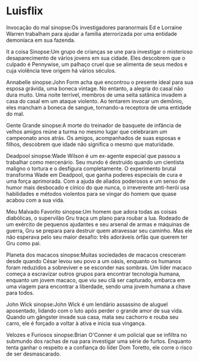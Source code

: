 # Luisflix

Invocação do mal
sinopse:Os investigadores paranormais Ed e Lorraine Warren trabalham para ajudar a família aterrorizada por uma entidade demoníaca em sua fazenda.


It a coisa
Sinopse:Um grupo de crianças se une para investigar o misterioso desaparecimento de vários jovens em sua cidade. Eles descobrem que o culpado é Pennywise, um palhaço cruel que se alimenta de seus medos e cuja violência teve origem há vários séculos.

Annabelle
sinopse:John Form acha que encontrou o presente ideal para sua esposa grávida, uma boneca vintage. No entanto, a alegria do casal não dura muito. Uma noite terrível, membros de uma seita satânica invadem a casa do casal em um ataque violento. Ao tentarem invocar um demônio, eles mancham a boneca de sangue, tornando-a receptora de uma entidade do mal.


Gente Grande
sinopse:A morte do treinador de basquete de infância de velhos amigos reúne a turma no mesmo lugar que celebraram um campeonato anos atrás. Os amigos, acompanhados de suas esposas e filhos, descobrem que idade não significa o mesmo que maturidade.


Deadpool
sinopse:Wade Wilson é um ex-agente especial que passou a trabalhar como mercenário. Seu mundo é destruído quando um cientista maligno o tortura e o desfigura completamente. O experimento brutal transforma Wade em Deadpool, que ganha poderes especiais de cura e uma força aprimorada. Com a ajuda de aliados poderosos e um senso de humor mais desbocado e cínico do que nunca, o irreverente anti-herói usa habilidades e métodos violentos para se vingar do homem que quase acabou com a sua vida.


Meu Malvado Favorito
sinopse:Um homem que adora todas as coisas diabólicas, o supervilão Gru traça um plano para roubar a lua. Rodeado de um exército de pequenos ajudantes e seu arsenal de armas e máquinas de guerra, Gru se prepara para destruir quem atravessar seu caminho. Mas ele não esperava pelo seu maior desafio: três adoráveis órfãs que querem ter Gru como pai.


Planeta dos macacos 
sinopse:Muitas sociedades de macacos cresceram desde quando César levou seu povo a um oásis, enquanto os humanos foram reduzidos a sobreviver e se esconder nas sombras. Um líder macaco começa a escravizar outros grupos para encontrar tecnologia humana, enquanto um jovem macaco, que viu seu clã ser capturado, embarca em uma viagem para encontrar a liberdade, sendo uma jovem humana a chave para todos.


John Wick
sinopse:John Wick é um lendário assassino de aluguel aposentado, lidando com o luto após perder o grande amor de sua vida. Quando um gângster invade sua casa, mata seu cachorro e rouba seu carro, ele é forçado a voltar à ativa e inicia sua vingança.

Velozes e Furiosos 
sinopse:Brian O'Conner é um policial que se infiltra no submundo dos rachas de rua para investigar uma série de furtos. Enquanto tenta ganhar o respeito e a confiança do líder Dom Toretto, ele corre o risco de ser desmascarado.
